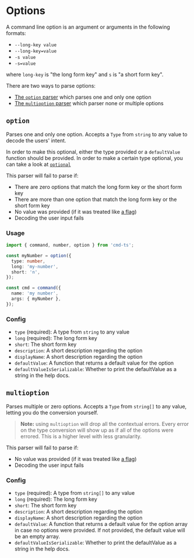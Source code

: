 # Options

A command line option is an argument or arguments in the following formats:

- `--long-key value`
- `--long-key=value`
- `-s value`
- `-s=value`

where `long-key` is "the long form key" and `s` is "a short form key".

There are two ways to parse options:

- [The `option` parser](#option) which parses one and only one option
- [The `multioption` parser](#multioption) which parser none or multiple options

## `option`

Parses one and only one option. Accepts a `Type` from `string` to any value to decode the users' intent.

In order to make this optional, either the type provided or a `defaultValue` function should be provided. In order to make a certain type optional, you can take a look at [`optional`](../included_types.md#optionaltype)

This parser will fail to parse if:

- There are zero options that match the long form key or the short form key
- There are more than one option that match the long form key or the short form key
- No value was provided (if it was treated like [a flag](./flags.md))
- Decoding the user input fails

### Usage

```ts
import { command, number, option } from 'cmd-ts';

const myNumber = option({
  type: number,
  long: 'my-number',
  short: 'n',
});

const cmd = command({
  name: 'my number',
  args: { myNumber },
});
```

### Config

- `type` (required): A type from `string` to any value
- `long` (required): The long form key
- `short`: The short form key
- `description`: A short description regarding the option
- `displayName`: A short description regarding the option
- `defaultValue`: A function that returns a default value for the option
- `defaultValueIsSerializable`: Whether to print the defaultValue as a string in the help docs.

## `multioption`

Parses multiple or zero options. Accepts a `Type` from `string[]` to any value, letting you do the conversion yourself.

> **Note:** using `multioption` will drop all the contextual errors. Every error on the type conversion will show up as if all of the options were errored. This is a higher level with less granularity.

This parser will fail to parse if:

- No value was provided (if it was treated like [a flag](./flags.md))
- Decoding the user input fails

### Config

- `type` (required): A type from `string[]` to any value
- `long` (required): The long form key
- `short`: The short form key
- `description`: A short description regarding the option
- `displayName`: A short description regarding the option
- `defaultValue`: A function that returns a default value for the option array in case no options were provided. If not provided, the default value will be an empty array.
- `defaultValueIsSerializable`: Whether to print the defaultValue as a string in the help docs.
